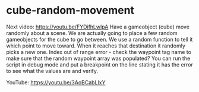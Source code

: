 # cube-random-movement
Next video: https://youtu.be/FYDifhLwlpA  Have a gameobject (cube) move randomly about a scene. We are actually going to place a few random gameobjects for the cube to go between. We use a random function to tell it which point to move toward. When it reaches that destination it randomly picks a new one.    Index out of range error - check the waypoint tag name to make sure that the random waypoint array was populated? You can run the script in debug mode and put a breakpoint on the line stating it has the error to see what the values are and verify.

YouTube:  https://youtu.be/3AoBCabLIxY
